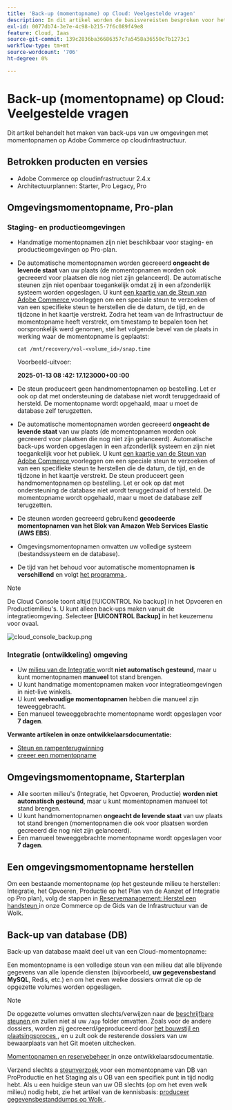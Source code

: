 ```yaml
---
title: 'Back-up (momentopname) op Cloud: Veelgestelde vragen'
description: In dit artikel worden de basisvereisten besproken voor het maken van back-ups van uw omgevingen met momentopnamen op Adobe Commerce op cloudinfrastructuur.
exl-id: 0077db74-3e7e-4c98-b215-7f6c089f49e8
feature: Cloud, Iaas
source-git-commit: 139c2836ba36686357c7a5458a36550c7b1273c1
workflow-type: tm+mt
source-wordcount: '706'
ht-degree: 0%

---
```


# Back-up (momentopname) op Cloud: Veelgestelde vragen

Dit artikel behandelt het maken van back-ups van uw omgevingen met momentopnamen op Adobe Commerce op cloudinfrastructuur.

## Betrokken producten en versies

* Adobe Commerce op cloudinfrastructuur 2.4.x
* Architectuurplannen: Starter, Pro Legacy, Pro

## Omgevingsmomentopname, Pro-plan

### Staging- en productieomgevingen

* Handmatige momentopnamen zijn niet beschikbaar voor staging- en productieomgevingen op Pro-plan.
* De automatische momentopnamen worden gecreeerd **ongeacht de levende staat** van uw plaats (de momentopnamen worden ook gecreeerd voor plaatsen die nog niet zijn gelanceerd). De automatische steunen zijn niet openbaar toegankelijk omdat zij in een afzonderlijk systeem worden opgeslagen.
U kunt [ een kaartje van de Steun van Adobe Commerce ](/docs/commerce-knowledge-base/kb/help-center-guide/magento-help-center-user-guide.html#submit-ticket) voorleggen om een speciale steun te verzoeken of van een specifieke steun te herstellen die de datum, de tijd, en de tijdzone in het kaartje verstrekt. Zodra het team van de Infrastructuur de momentopname heeft verstrekt, om timestamp te bepalen toen het oorspronkelijk werd genomen, stel het volgende bevel van de plaats in werking waar de momentopname is geplaatst:

  `cat /mnt/recovery/vol-<volume_id>/snap.time`

  Voorbeeld-uitvoer:

  <strong> 2025-01-13 08 :42: 17.123000+00 :00</strong>


* De steun produceert geen handmomentopnamen op bestelling. Let er ook op dat met ondersteuning de database niet wordt teruggedraaid of hersteld. De momentopname wordt opgehaald, maar u moet de database zelf terugzetten.
* De automatische momentopnamen worden gecreeerd **ongeacht de levende staat** van uw plaats (de momentopnamen worden ook gecreeerd voor plaatsen die nog niet zijn gelanceerd). Automatische back-ups worden opgeslagen in een afzonderlijk systeem en zijn niet toegankelijk voor het publiek.
U kunt [ een kaartje van de Steun van Adobe Commerce ](/help/help-center-guide/help-center/magento-help-center-user-guide.md) voorleggen om een speciale steun te verzoeken of van een specifieke steun te herstellen die de datum, de tijd, en de tijdzone in het kaartje verstrekt. De steun produceert geen handmomentopnamen op bestelling.
Let er ook op dat met ondersteuning de database niet wordt teruggedraaid of hersteld. De momentopname wordt opgehaald, maar u moet de database zelf terugzetten.
* De steunen worden gecreeerd gebruikend **gecodeerde momentopnamen van het Blok van Amazon Web Services Elastic (AWS EBS)**.
* Omgevingsmomentopnamen omvatten uw volledige systeem (bestandssysteem en de database).
* De tijd van het behoud voor automatische momentopnamen **is verschillend** en volgt [ het programma ](https://experienceleague.adobe.com/en/docs/commerce-on-cloud/user-guide/architecture/pro-architecture#backup-and-disaster-recovery).

>[!NOTE]
>
>De Cloud Console toont altijd [!UICONTROL No backup] in het Opvoeren en Productiemilieu&#39;s. U kunt alleen back-ups maken vanuit de integratieomgeving. Selecteer **[!UICONTROL Backup]** in het keuzemenu voor ovaal.
>
>![ cloud_console_backup.png ](assets/cloud_console_backup.png)

### Integratie (ontwikkeling) omgeving

* Uw [ milieu van de Integratie ](https://experienceleague.adobe.com/en/docs/experience-cloud-kcs/kbarticles/ka-27242) wordt **niet automatisch gesteund**, maar u kunt momentopnamen **manueel** tot stand brengen.
* U kunt handmatige momentopnamen maken voor integratieomgevingen in niet-live winkels.
* U kunt **veelvoudige momentopnamen** hebben die manueel zijn teweeggebracht.
* Een manueel teweeggebrachte momentopname wordt opgeslagen voor **7 dagen**.

**Verwante artikelen in onze ontwikkelaarsdocumentatie:**

* [ Steun en rampenterugwinning ](https://experienceleague.adobe.com/en/docs/commerce-on-cloud/user-guide/architecture/pro-architecture#backup-and-disaster-recovery)
* [ creeer een momentopname ](https://experienceleague.adobe.com/en/docs/commerce-on-cloud/user-guide/develop/storage/snapshots)

## Omgevingsmomentopname, Starterplan

* Alle soorten milieu&#39;s (Integratie, het Opvoeren, Productie) **worden niet automatisch gesteund**, maar u kunt momentopnamen manueel tot stand brengen.
* U kunt handmomentopnamen **ongeacht de levende staat** van uw plaats tot stand brengen (momentopnamen die ook voor plaatsen worden gecreeerd die nog niet zijn gelanceerd).
* Een manueel teweeggebrachte momentopname wordt opgeslagen voor **7 dagen**.

## Een omgevingsmomentopname herstellen

Om een bestaande momentopname (op het gesteunde milieu te herstellen: Integratie, het Opvoeren, Productie op het Plan van de Aanzet of Integratie op Pro plan), volg de stappen in [ Reservemanagement: Herstel een handsteun ](https://experienceleague.adobe.com/en/docs/commerce-cloud-service/user-guide/develop/storage/snapshots#restore-a-manual-backup) in onze Commerce op de Gids van de Infrastructuur van de Wolk.

## Back-up van database (DB)

Back-up van database maakt deel uit van een Cloud-momentopname:

Een momentopname is een volledige steun van een milieu dat alle blijvende gegevens van alle lopende diensten (bijvoorbeeld, **uw gegevensbestand MySQL**, Redis, etc.) en om het even welke dossiers omvat die op de opgezette volumes worden opgeslagen.

>[!NOTE]
>
>De opgezette volumes omvatten slechts/verwijzen naar de [ beschrijfbare steunen ](https://experienceleague.adobe.com/en/docs/commerce-on-cloud/user-guide/configure/app/properties/properties#mounts) en zullen niet al uw `/app` folder omvatten. Zoals voor de andere dossiers, worden zij gecreeerd/geproduceerd door [ het bouwstijl en plaatsingsproces ](https://experienceleague.adobe.com/en/docs/commerce-on-cloud/user-guide/architecture/pro-develop-deploy-workflow#deployment-workflow), en u zult ook de resterende dossiers van uw bewaarplaats van het Git moeten uitchecken.

[ Momentopnamen en reservebeheer ](https://experienceleague.adobe.com/en/docs/commerce-on-cloud/user-guide/develop/storage/snapshots) in onze ontwikkelaarsdocumentatie.

Verzend slechts a [ steunverzoek ](/help/help-center-guide/help-center/magento-help-center-user-guide.md) voor een momentopname van DB van ProProductie en het Staging als u OB van een specifiek punt in tijd nodig hebt. Als u een huidige steun van uw OB slechts (op om het even welk milieu) nodig hebt, zie het artikel van de kennisbasis: [ produceer gegevensbestanddumps op Wolk ](/help/how-to/general/create-database-dump-on-cloud.md).
